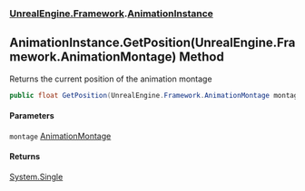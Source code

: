 ### [UnrealEngine.Framework](./UnrealEngine-Framework.md 'UnrealEngine.Framework').[AnimationInstance](./AnimationInstance.md 'UnrealEngine.Framework.AnimationInstance')
## AnimationInstance.GetPosition(UnrealEngine.Framework.AnimationMontage) Method
Returns the current position of the animation montage  
```csharp
public float GetPosition(UnrealEngine.Framework.AnimationMontage montage);
```
#### Parameters
<a name='UnrealEngine-Framework-AnimationInstance-GetPosition(UnrealEngine-Framework-AnimationMontage)-montage'></a>
`montage` [AnimationMontage](./AnimationMontage.md 'UnrealEngine.Framework.AnimationMontage')  
  
#### Returns
[System.Single](https://docs.microsoft.com/en-us/dotnet/api/System.Single 'System.Single')  
